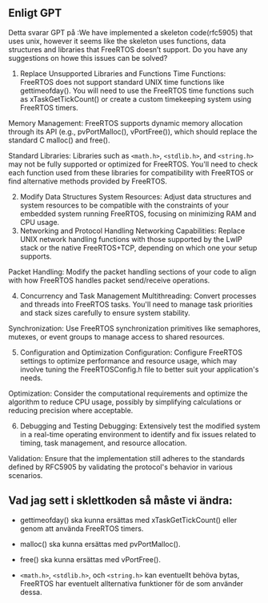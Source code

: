 ## Enligt GPT

Detta svarar GPT på :We have implemented a skeleton code(rfc5905) that uses unix, however it seems like the skeleton uses functions, data structures  and libraries that FreeRTOS doesn’t support. Do you have any suggestions on howe this issues can be solved?

1. Replace Unsupported Libraries and Functions
Time Functions: FreeRTOS does not support standard UNIX time functions like gettimeofday(). You will need to use the FreeRTOS time functions such as xTaskGetTickCount() or create a custom timekeeping system using FreeRTOS timers.

Memory Management: FreeRTOS supports dynamic memory allocation through its API (e.g., pvPortMalloc(), vPortFree()), which should replace the standard C malloc() and free().

Standard Libraries: Libraries such as `<math.h>`, `<stdlib.h>`, and `<string.h>` may not be fully supported or optimized for FreeRTOS. You'll need to check each function used from these libraries for compatibility with FreeRTOS or find alternative methods provided by FreeRTOS.

2. Modify Data Structures
System Resources: Adjust data structures and system resources to be compatible with the constraints of your embedded system running FreeRTOS, focusing on minimizing RAM and CPU usage.
3. Networking and Protocol Handling
Networking Capabilities: Replace UNIX network handling functions with those supported by the LwIP stack or the native FreeRTOS+TCP, depending on which one your setup supports.

Packet Handling: Modify the packet handling sections of your code to align with how FreeRTOS handles packet send/receive operations.

4. Concurrency and Task Management
Multithreading: Convert processes and threads into FreeRTOS tasks. You'll need to manage task priorities and stack sizes carefully to ensure system stability.

Synchronization: Use FreeRTOS synchronization primitives like semaphores, mutexes, or event groups to manage access to shared resources.

5. Configuration and Optimization
Configuration: Configure FreeRTOS settings to optimize performance and resource usage, which may involve tuning the FreeRTOSConfig.h file to better suit your application's needs.

Optimization: Consider the computational requirements and optimize the algorithm to reduce CPU usage, possibly by simplifying calculations or reducing precision where acceptable.

6. Debugging and Testing
Debugging: Extensively test the modified system in a real-time operating environment to identify and fix issues related to timing, task management, and resource allocation.

Validation: Ensure that the implementation still adheres to the standards defined by RFC5905 by validating the protocol's behavior in various scenarios.


## Vad jag sett i sklettkoden så måste vi ändra:

* gettimeofday() ska kunna ersättas med xTaskGetTickCount() eller genom att använda FreeRTOS timers.

* malloc() ska kunna ersättas med pvPortMalloc().

* free() ska kunna ersättas med vPortFree().

* `<math.h>`, `<stdlib.h>`, och `<string.h>` kan eventuellt behöva bytas, FreeRTOS har eventuelt allternativa funktioner för de som använder dessa. 
